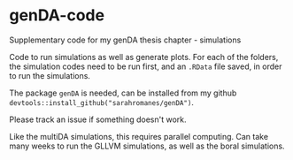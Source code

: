 # genDA-code
Supplementary code for my genDA thesis chapter - simulations

Code to run simulations as well as generate plots. For each of the folders, the simulation codes need to be run first, and an `.RData` file saved, in order to run the simulations.

The package `genDA` is needed, can be installed from my github `devtools::install_github("sarahromanes/genDA")`. 

Please track an issue if something doesn't work.

Like the multiDA simulations, this requires parallel computing. Can take many weeks to run the GLLVM simulations, as well as the boral simulations.